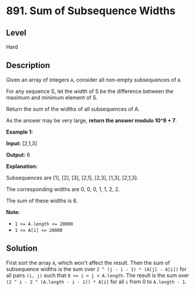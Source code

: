 # 891. Sum of Subsequence Widths
## Level
Hard

## Description
Given an array of integers `A`, consider all non-empty subsequences of `A`.

For any sequence S, let the *width* of S be the difference between the maximum and minimum element of S.

Return the sum of the widths of all subsequences of A. 

As the answer may be very large, **return the answer modulo 10^9 + 7**.

**Example 1:**

**Input:** [2,1,3]

**Output:** 6

**Explanation:**

Subsequences are [1], [2], [3], [2,1], [2,3], [1,3], [2,1,3].

The corresponding widths are 0, 0, 0, 1, 1, 2, 2.

The sum of these widths is 6.

**Note:**

* `1 <= A.length <= 20000`
* `1 <= A[i] <= 20000`

## Solution
First sort the array `A`, which won't affect the result. Then the sum of subsequence widths is the sum over `2 ^ (j - i - 1) * (A[j] - A[i])` for all pairs `(i, j)` such that `0 <= i < j < A.length`. The result is the sum over `(2 ^ i - 2 ^ (A.length - i - 1)) * A[i]` for all `i` from 0 to `A.length - 1`.
